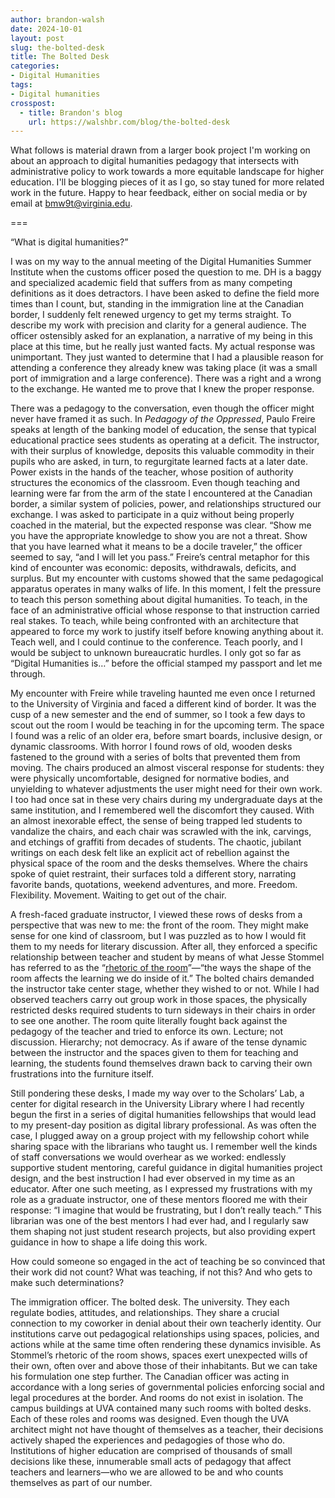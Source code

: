 ```yaml
---
author: brandon-walsh
date: 2024-10-01
layout: post
slug: the-bolted-desk
title: The Bolted Desk
categories:
- Digital Humanities
tags:
- Digital humanities
crosspost:
  - title: Brandon's blog
    url: https://walshbr.com/blog/the-bolted-desk
---
```

What follows is material drawn from a larger book project I'm working on about an approach to digital humanities pedagogy that intersects with administrative policy to work towards a more equitable landscape for higher education. I'll be blogging pieces of it as I go, so stay tuned for more related work in the future. Happy to hear feedback, either on social media or by email at [bmw9t@virginia.edu](bmw9t@virginia.edu).

===

“What is digital humanities?”

I was on my way to the annual meeting of the Digital Humanities Summer Institute when the customs officer posed the question to me. DH is a baggy and specialized academic field that suffers from as many competing definitions as it does detractors.  I have been asked to define the field more times than I count, but, standing in the immigration line at the Canadian border, I suddenly felt renewed urgency to get my terms straight. To describe my work with precision and clarity for a general audience. The officer ostensibly asked for an explanation, a narrative of my being in this place at this time, but he really just wanted facts. My actual response was unimportant. They just wanted to determine that I had a plausible reason for attending a conference they already knew was taking place (it was a small port of immigration and a large conference). There was a right and a wrong to the exchange. He wanted me to prove that I knew the proper response. 

There was a pedagogy to the conversation, even though the officer might never have framed it as such. In *Pedagogy of the Oppressed*, Paulo Freire speaks at length of the banking model of education, the sense that typical educational practice sees students as operating at a deficit. The instructor, with their surplus of knowledge, deposits this valuable commodity in their pupils who are asked, in turn, to regurgitate learned facts at a later date. Power exists in the hands of the teacher, whose position of authority structures the economics of the classroom. Even though teaching and learning were far from the arm of the state I encountered at the Canadian border, a similar system of policies, power, and relationships structured our exchange. I was asked to participate in a quiz without being properly coached in the material, but the expected response was clear. “Show me you have the appropriate knowledge to show you are not a threat. Show that you have learned what it means to be a docile traveler,” the officer seemed to say, “and I will let you pass.” Freire’s central metaphor for this kind of encounter was economic: deposits, withdrawals, deficits, and surplus. But my encounter with customs showed that the same pedagogical apparatus operates in many walks of life. In this moment, I felt the pressure to teach this person something about digital humanities. To teach, in the face of an administrative official whose response to that instruction carried real stakes. To teach, while being confronted with an architecture that appeared to force my work to justify itself before knowing anything about it. Teach well, and I could continue to the conference. Teach poorly, and I would be subject to unknown bureaucratic hurdles. I only got so far as “Digital Humanities is…” before the official stamped my passport and let me through. 

My encounter with Freire while traveling haunted me even once I returned to the University of Virginia and faced a different kind of border. It was the cusp of a new semester and the end of summer, so I took a few days to scout out the room I would be teaching in for the upcoming term. The space I found was a relic of an older era, before smart boards, inclusive design, or dynamic classrooms. With horror I found rows of old, wooden desks fastened to the ground with a series of bolts that prevented them from moving. The chairs produced an almost visceral response for students: they were physically uncomfortable, designed for normative bodies, and unyielding to whatever adjustments the user might need for their own work. I too had once sat in these very chairs during my undergraduate days at the same institution, and I remembered well the discomfort they caused. With an almost inexorable effect, the sense of being trapped led students to vandalize the chairs, and each chair was scrawled with the ink, carvings, and etchings of graffiti from decades of students. The chaotic, jubilant writings on each desk felt like an explicit act of rebellion against the physical space of the room and the desks themselves. Where the chairs spoke of quiet restraint, their surfaces told a different story, narrating favorite bands, quotations, weekend adventures, and more. Freedom. Flexibility. Movement. Waiting to get out of the chair.

A fresh-faced graduate instructor, I viewed these rows of desks from a perspective that was new to me: the front of the room. They might make sense for one kind of classroom, but I was puzzled as to how I would fit them to my needs for literary discussion. After all, they enforced a specific relationship between teacher and student by means of what Jesse Stommel has referred to as the “[rhetoric of the room](https://pressbooks.pub/criticaldigitalpedagogy/chapter/the-course-hath-no-bottom-the-20000-person-seminar/)”—“the ways the shape of the room affects the learning we do inside of it.” The bolted chairs demanded the instructor take center stage, whether they wished to or not. While I had observed teachers carry out group work in those spaces, the physically restricted desks required students to turn sideways in their chairs in order to see one another. The room quite literally fought back against the pedagogy of the teacher and tried to enforce its own. Lecture; not discussion. Hierarchy; not democracy. As if aware of the tense dynamic between the instructor and the spaces given to them for teaching and learning, the students found themselves drawn back to carving their own frustrations into the furniture itself.

Still pondering these desks, I made my way over to the Scholars’ Lab, a center for digital research in the University Library where I had recently begun the first in a series of digital humanities fellowships that would lead to my present-day position as digital library professional. As was often the case, I plugged away on a group project with my fellowship cohort while sharing space with the librarians who taught us. I remember well the kinds of staff conversations we would overhear as we worked: endlessly supportive student mentoring, careful guidance in digital humanities project design, and the best instruction I had ever observed in my time as an educator. After one such meeting, as I expressed my frustrations with my role as a graduate instructor, one of these mentors floored me with their response: “I imagine that would be frustrating, but I don’t really teach.” This librarian was one of the best mentors I had ever had, and I regularly saw them shaping not just student research projects, but also providing expert guidance in how to shape a life doing this work.

How could someone so engaged in the act of teaching be so convinced that their work did not count? What was teaching, if not this? And who gets to make such determinations? 

The immigration officer. The bolted desk. The university. They each regulate bodies, attitudes, and relationships. They share a crucial connection to my coworker in denial about their own teacherly identity. Our institutions carve out pedagogical relationships using spaces, policies, and actions while at the same time often rendering these dynamics invisible. As Stommel’s rhetoric of the room shows, spaces exert unexpected wills of their own, often over and above those of their inhabitants. But we can take his formulation one step further. The Canadian officer was acting in accordance with a long series of governmental policies enforcing social and legal procedures at the border. And rooms do not exist in isolation. The campus buildings at UVA contained many such rooms with bolted desks. Each of these roles and rooms was designed. Even though the UVA architect might not have thought of themselves as a teacher, their decisions actively shaped the experiences and pedagogies of those who do. Institutions of higher education are comprised of thousands of small decisions like these, innumerable small acts of pedagogy that affect teachers and learners—who we are allowed to be and who counts themselves as part of our number. 

